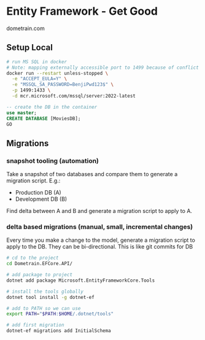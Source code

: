 # Entity Framework - Get Good

dometrain.com

## Setup Local

```sh
# run MS SQL in docker
# Note: mapping externally accessible port to 1499 because of conflict with local SQL Server
docker run --restart unless-stopped \
  -e "ACCEPT_EULA=Y" \
  -e "MSSQL_SA_PASSWORD=BenjiPwd123$" \
  -p 1499:1433 \
  -d mcr.microsoft.com/mssql/server:2022-latest
```

```sql
-- create the DB in the container
use master;
CREATE DATABASE [MoviesDB];
GO
```

## Migrations

### snapshot tooling (automation)

Take a snapshot of two databases and compare them to generate a migration script.
E.g.: 

- Production DB (A)
- Development DB (B)

Find delta between A and B and generate a migration script to apply to A.

### delta based migrations (manual, small, incremental changes)

Every time you make a change to the model, generate a migration script to apply to the DB. 
They can be bi-directional. This is like git commits for DB


```sh
# cd to the project
cd Dometrain.EFCore.API/

# add package to project
dotnet add package Microsoft.EntityFrameworkCore.Tools

# install the tools globally
dotnet tool install -g dotnet-ef    

# add to PATH so we can use
export PATH="$PATH:$HOME/.dotnet/tools"

# add first migration
dotnet-ef migrations add InitialSchema    

```